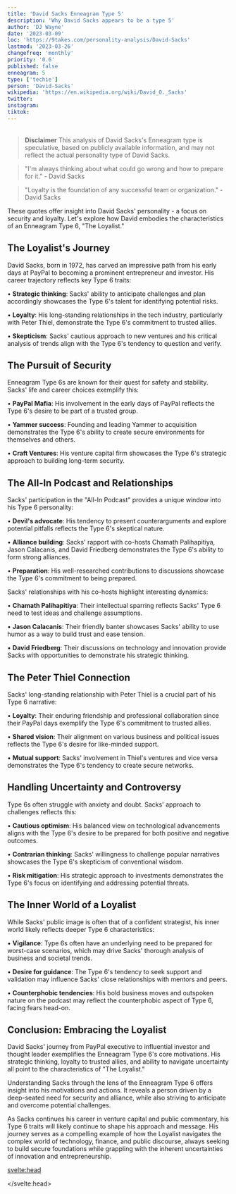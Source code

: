 ```yaml
---
title: 'David Sacks Enneagram Type 5'
description: 'Why David Sacks appears to be a type 5'
author: 'DJ Wayne'
date: '2023-03-09'
loc: 'https://9takes.com/personality-analysis/David-Sacks'
lastmod: '2023-03-26'
changefreq: 'monthly'
priority: '0.6'
published: false
enneagram: 5
type: ['techie']
person: 'David-Sacks'
wikipedia: 'https://en.wikipedia.org/wiki/David_O._Sacks'
twitter:
instagram:
tiktok:
---
```


<script>
	import  PopCard  from "$lib/components/atoms/PopCard.svelte";
import BlogPurpose from '$lib/components/blog/BlogPurpose.svelte'
</script>
<div
	style="display: flex;
    justify-content: center;
    margin: 1rem 0;
	"
>
	<PopCard
		image={`/types/5s/${'David-Sacks'}.webp`}
		showIcon={false}
		enneagramType="5"
		displayText="David Sacks"
		subtext=""
	/>
</div>

> **Disclaimer** This analysis of David Sacks's Enneagram type is speculative, based on publicly available information, and may not reflect the actual personality type of David Sacks.

<p class="firstLetter"></p>

> "I'm always thinking about what could go wrong and how to prepare for it." - David Sacks

> "Loyalty is the foundation of any successful team or organization." - David Sacks

These quotes offer insight into David Sacks' personality - a focus on security and loyalty. Let's explore how David embodies the characteristics of an Enneagram Type 6, "The Loyalist."

## The Loyalist's Journey

David Sacks, born in 1972, has carved an impressive path from his early days at PayPal to becoming a prominent entrepreneur and investor. His career trajectory reflects key Type 6 traits:

• **Strategic thinking**: Sacks' ability to anticipate challenges and plan accordingly showcases the Type 6's talent for identifying potential risks.

• **Loyalty**: His long-standing relationships in the tech industry, particularly with Peter Thiel, demonstrate the Type 6's commitment to trusted allies.

• **Skepticism**: Sacks' cautious approach to new ventures and his critical analysis of trends align with the Type 6's tendency to question and verify.

## The Pursuit of Security

Enneagram Type 6s are known for their quest for safety and stability. Sacks' life and career choices exemplify this:

• **PayPal Mafia**: His involvement in the early days of PayPal reflects the Type 6's desire to be part of a trusted group.

• **Yammer success**: Founding and leading Yammer to acquisition demonstrates the Type 6's ability to create secure environments for themselves and others.

• **Craft Ventures**: His venture capital firm showcases the Type 6's strategic approach to building long-term security.

## The All-In Podcast and Relationships

Sacks' participation in the "All-In Podcast" provides a unique window into his Type 6 personality:

• **Devil's advocate**: His tendency to present counterarguments and explore potential pitfalls reflects the Type 6's skeptical nature.

• **Alliance building**: Sacks' rapport with co-hosts Chamath Palihapitiya, Jason Calacanis, and David Friedberg demonstrates the Type 6's ability to form strong alliances.

• **Preparation**: His well-researched contributions to discussions showcase the Type 6's commitment to being prepared.

Sacks' relationships with his co-hosts highlight interesting dynamics:

• **Chamath Palihapitiya**: Their intellectual sparring reflects Sacks' Type 6 need to test ideas and challenge assumptions.

• **Jason Calacanis**: Their friendly banter showcases Sacks' ability to use humor as a way to build trust and ease tension.

• **David Friedberg**: Their discussions on technology and innovation provide Sacks with opportunities to demonstrate his strategic thinking.

## The Peter Thiel Connection

Sacks' long-standing relationship with Peter Thiel is a crucial part of his Type 6 narrative:

• **Loyalty**: Their enduring friendship and professional collaboration since their PayPal days exemplify the Type 6's commitment to trusted allies.

• **Shared vision**: Their alignment on various business and political issues reflects the Type 6's desire for like-minded support.

• **Mutual support**: Sacks' involvement in Thiel's ventures and vice versa demonstrates the Type 6's tendency to create secure networks.

## Handling Uncertainty and Controversy

Type 6s often struggle with anxiety and doubt. Sacks' approach to challenges reflects this:

• **Cautious optimism**: His balanced view on technological advancements aligns with the Type 6's desire to be prepared for both positive and negative outcomes.

• **Contrarian thinking**: Sacks' willingness to challenge popular narratives showcases the Type 6's skepticism of conventional wisdom.

• **Risk mitigation**: His strategic approach to investments demonstrates the Type 6's focus on identifying and addressing potential threats.

## The Inner World of a Loyalist

While Sacks' public image is often that of a confident strategist, his inner world likely reflects deeper Type 6 characteristics:

• **Vigilance**: Type 6s often have an underlying need to be prepared for worst-case scenarios, which may drive Sacks' thorough analysis of business and societal trends.

• **Desire for guidance**: The Type 6's tendency to seek support and validation may influence Sacks' close relationships with mentors and peers.

• **Counterphobic tendencies**: His bold business moves and outspoken nature on the podcast may reflect the counterphobic aspect of Type 6, facing fears head-on.

## Conclusion: Embracing the Loyalist

David Sacks' journey from PayPal executive to influential investor and thought leader exemplifies the Enneagram Type 6's core motivations. His strategic thinking, loyalty to trusted allies, and ability to navigate uncertainty all point to the characteristics of "The Loyalist."

Understanding Sacks through the lens of the Enneagram Type 6 offers insight into his motivations and actions. It reveals a person driven by a deep-seated need for security and alliance, while also striving to anticipate and overcome potential challenges.

As Sacks continues his career in venture capital and public commentary, his Type 6 traits will likely continue to shape his approach and message. His journey serves as a compelling example of how the Loyalist navigates the complex world of technology, finance, and public discourse, always seeking to build secure foundations while grappling with the inherent uncertainties of innovation and entrepreneurship.

<svelte:head>

<script type="application/ld+json">

</script>

</svelte:head>

<style lang="scss"></style>
